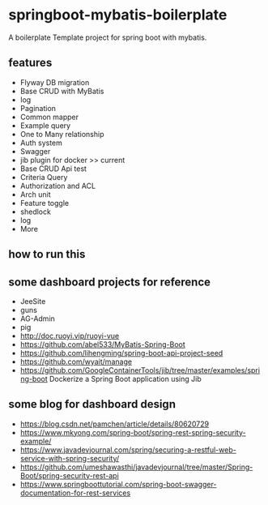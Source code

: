 # springboot-mybatis-boilerplate

A boilerplate Template project for spring boot with mybatis.

## features

- Flyway DB migration
- Base CRUD with MyBatis  
- log
- Pagination 
- Common mapper 
- Example query
- One to Many relationship 
- Auth system 
- Swagger 
- jib plugin for docker >> current
- Base CRUD Api test
- Criteria Query
- Authorization and ACL
- Arch unit
- Feature toggle
- shedlock
- log
- More 

## how to run this


## some dashboard projects for reference 

- JeeSite 
- guns
- AG-Admin
- pig
- http://doc.ruoyi.vip/ruoyi-vue
- https://github.com/abel533/MyBatis-Spring-Boot
- https://github.com/lihengming/spring-boot-api-project-seed
- https://github.com/wyait/manage
- https://github.com/GoogleContainerTools/jib/tree/master/examples/spring-boot Dockerize a Spring Boot application using Jib

## some blog for dashboard design 

- https://blog.csdn.net/pamchen/article/details/80620729
- https://www.mkyong.com/spring-boot/spring-rest-spring-security-example/
- https://www.javadevjournal.com/spring/securing-a-restful-web-service-with-spring-security/
- https://github.com/umeshawasthi/javadevjournal/tree/master/Spring-Boot/spring-security-rest-api
- https://www.springboottutorial.com/spring-boot-swagger-documentation-for-rest-services
 

